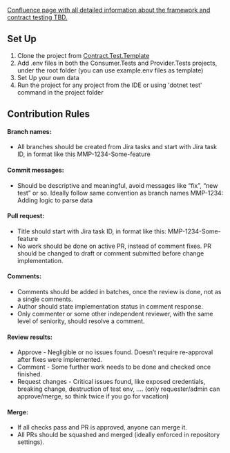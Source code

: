 [Confluence page with all detailed information about the framework and contract testing TBD.](https://mews.atlassian.net/)

## Set Up
1. Clone the project from [Contract.Test.Template](https://github.com/MewsSystems/Contract.Tests.Template)
2. Add .env files in both the Consumer.Tests and Provider.Tests projects, under the root folder (you can use example.env files as template)
3. Set Up your own data
4. Run the project for any project from the IDE or using 'dotnet test' command in the project folder

## Contribution Rules

#### Branch names:
- All branches should be created from Jira tasks and start with Jira task ID, in format like this MMP-1234-Some-feature

#### Commit messages:
- Should be descriptive and meaningful, avoid messages like “fix”, “new test” or so. Ideally follow same convention as branch names MMP-1234: Adding logic to parse data

#### Pull request:
- Title should start with Jira task ID, in format like this: MMP-1234-Some-feature
- No work should be done on active PR, instead of comment fixes. PR should be changed to draft or comment submitted before change implementation.

#### Comments:
- Comments should be added in batches, once the review is done, not as a single comments.
- Author should state implementation status in comment response.
- Only commenter or some other independent reviewer, with the same level of seniority, should resolve a comment.

#### Review results:
- Approve - Negligible or no issues found. Doesn’t require re-approval after fixes were implemented.
- Comment - Some further work needs to be done and checked once finished.
- Request changes - Critical issues found, like exposed credentials, breaking change, destruction of test env, .... (only requester/admin can approve/merge, so think twice if you go for vacation)

#### Merge:
- If all checks pass and PR is approved, anyone can merge it.
- All PRs should be squashed and merged (ideally enforced in repository settings).
